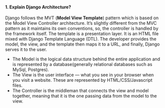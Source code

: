 #### 1. Explain Django Architecture?
Django follows the MVT (**Model View Template**) pattern which is based on the Model View Controller architecture. It’s slightly different from the MVC pattern as it maintains its own conventions, so, the controller is handled by the framework itself. The template is a presentation layer. It is an HTML file mixed with Django Template Language (DTL). The developer provides the model, the view, and the template then maps it to a URL, and finally, Django serves it to the user.

* The Model is the logical data structure behind the entire application and is represented by a database(generally relational databases such as MySql, Postgres).
* The View is the user interface — what you see in your browser when you visit a website. These are represented by HTML/CSS/Javascript files.
* The Controller is the middleman that connects the view and model together, meaning that it is the one passing data from the model to the view.
